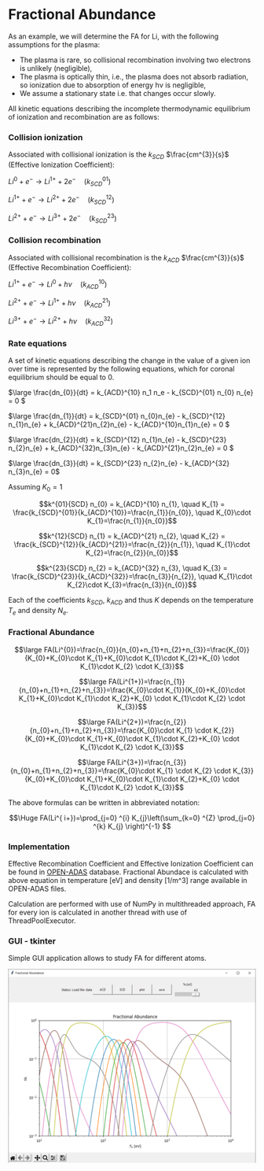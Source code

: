 # Fractional Abundance

As an example, we will determine the FA for Li, with the following assumptions for the plasma:
- The plasma is rare, so collisional recombination involving two electrons is
unlikely (negligible),
- The plasma is optically thin, i.e., the plasma does not absorb radiation, so ionization
due to absorption of energy hν is negligible,
- We assume a stationary state i.e. that changes occur slowly.

All kinetic equations describing the incomplete thermodynamic equilibrium of ionization and
recombination are as follows:  

### Collision ionization
Associated with collisional ionization is the $k_{SCD}$ $\frac{cm^{3}}{s}$ (Effective Ionization Coefficient):  

$Li^{0} + e^{-} \rightarrow Li^{1+} + 2e^{-} \quad (k^{01}_{SCD})$  

$Li^{1+} + e^{-} \rightarrow Li^{2+} + 2e^{-}  \quad (k^{12}_{SCD})$

$Li^{2+} + e^{-} \rightarrow Li^{3+} + 2e^{-}  \quad  (k^{23}_{SCD})$


### Collision recombination  
Associated with collisional recombination is the $k_{ACD}$ $\frac{cm^{3}}{s}$ (Effective Recombination Coefficient):  

$Li^{1+} + e^{-} \rightarrow Li^{0} + h\nu \quad (k^{10}_{ACD})$  

$Li^{2+} + e^{-} \rightarrow Li^{1+} + h\nu  \quad (k^{21}_{ACD})$  

$Li^{3+} + e^{-} \rightarrow Li^{2+} + h\nu  \quad  (k^{32}_{ACD})$


### Rate equations

A set of kinetic equations describing the change in the value of a given ion over time is represented by the following equations, which for coronal equilibrium should be equal to 0.  


$\large  \frac{dn_{0}}{dt} = k_{ACD}^{10} n_1 n_e - k_{SCD}^{01} n_{0} n_{e} = 0 $

$\large  \frac{dn_{1}}{dt} = k_{SCD}^{01} n_{0}n_{e} - k_{SCD}^{12} n_{1}n_{e} + k_{ACD}^{21}n_{2}n_{e} - k_{ACD}^{10}n_{1}n_{e} = 0 $ 

$\large  \frac{dn_{2}}{dt} = k_{SCD}^{12} n_{1}n_{e} - k_{SCD}^{23} n_{2}n_{e} + k_{ACD}^{32}n_{3}n_{e} - k_{ACD}^{21}n_{2}n_{e} = 0 $

$\large \frac{dn_{3}}{dt} = k_{SCD}^{23} n_{2}n_{e} - k_{ACD}^{32} n_{3}n_{e} = 0$

Assuming $K_{0}=1$

$$k^{01}{SCD} n_{0} = k_{ACD}^{10} n_{1}, \quad K_{1} = \frac{k_{SCD}^{01}}{k_{ACD}^{10}}=\frac{n_{1}}{n_{0}}, \quad K_{0}\cdot K_{1}=\frac{n_{1}}{n_{0}}$$

$$k^{12}{SCD} n_{1} = k_{ACD}^{21} n_{2}, \quad K_{2} = \frac{k_{SCD}^{12}}{k_{ACD}^{21}}=\frac{n_{2}}{n_{1}}, \quad K_{1}\cdot K_{2}=\frac{n_{2}}{n_{0}}$$

$$k^{23}{SCD} n_{2} = k_{ACD}^{32} n_{3}, \quad K_{3} = \frac{k_{SCD}^{23}}{k_{ACD}^{32}}=\frac{n_{3}}{n_{2}}, \quad K_{1}\cdot K_{2}\cdot K_{3}=\frac{n_{3}}{n_{0}}$$

Each of the coefficients $k_{SCD}$, $k_{ACD}$ and thus $K$ depends on the temperature $T_{e}$ and density $N_{e}$.  

### Fractional Abundance  

$$\large FA(Li^{0})=\frac{n_{0}}{n_{0}+n_{1}+n_{2}+n_{3}}=\frac{K_{0}}{K_{0}+K_{0}\cdot K_{1}+K_{0}\cdot K_{1}\cdot K_{2}+K_{0} \cdot K_{1}\cdot K_{2} \cdot K_{3}}$$  

$$\large FA(Li^{1+})=\frac{n_{1}}{n_{0}+n_{1}+n_{2}+n_{3}}=\frac{K_{0}\cdot K_{1}}{K_{0}+K_{0}\cdot K_{1}+K_{0}\cdot K_{1}\cdot K_{2}+K_{0} \cdot K_{1}\cdot K_{2} \cdot K_{3}}$$  

$$\large FA(Li^{2+})=\frac{n_{2}}{n_{0}+n_{1}+n_{2}+n_{3}}=\frac{K_{0}\cdot K_{1} \cdot K_{2}}{K_{0}+K_{0}\cdot K_{1}+K_{0}\cdot K_{1}\cdot K_{2}+K_{0} \cdot K_{1}\cdot K_{2} \cdot K_{3}}$$  

$$\large FA(Li^{3+})=\frac{n_{3}}{n_{0}+n_{1}+n_{2}+n_{3}}=\frac{K_{0}\cdot K_{1} \cdot K_{2} \cdot K_{3}}{K_{0}+K_{0}\cdot K_{1}+K_{0}\cdot K_{1}\cdot K_{2}+K_{0} \cdot K_{1}\cdot K_{2} \cdot K_{3}}$$  

The above formulas can be written in abbreviated notation:

$$\Huge FA(Li^{ i+})=\prod_{j=0} ^{i} K_{j}\left(\sum_{k=0} ^{Z} \prod_{j=0} ^{k} K_{j} \right)^{-1} $$



### Implementation  
Effective Recombination Coefficient and Effective Ionization Coefficient can be found in [OPEN-ADAS](https://open.adas.ac.uk/adf11?element=&acd=1&scd=1&year=&searching=1#searchbutton) database. Fractional Abundace is calculated with above equation in temperature [eV] and density [1/m^3] range available
in OPEN-ADAS files.  

Calculation are performed with use of NumPy in multithreaded approach, FA for every ion is calculated in another thread with use of ThreadPoolExecutor.

### GUI - tkinter
Simple GUI application allows to study FA for different atoms.   

![](images/plot.PNG)